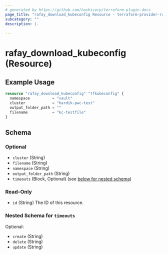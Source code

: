 ```yaml
---
# generated by https://github.com/hashicorp/terraform-plugin-docs
page_title: "rafay_download_kubeconfig Resource - terraform-provider-rafay-master"
subcategory: ""
description: |-
  
---
```


# rafay_download_kubeconfig (Resource)



## Example Usage

```terraform
resource "rafay_download_kubeconfig" "tfkubeconfig" {
  namespace          = "vault"
  cluster            = "hardik-pwc-test"
  output_folder_path = ""
  filename           = "kc-testfile"
}
```

<!-- schema generated by tfplugindocs -->
## Schema

### Optional

- `cluster` (String)
- `filename` (String)
- `namespace` (String)
- `output_folder_path` (String)
- `timeouts` (Block, Optional) (see [below for nested schema](#nestedblock--timeouts))

### Read-Only

- `id` (String) The ID of this resource.

<a id="nestedblock--timeouts"></a>
### Nested Schema for `timeouts`

Optional:

- `create` (String)
- `delete` (String)
- `update` (String)


